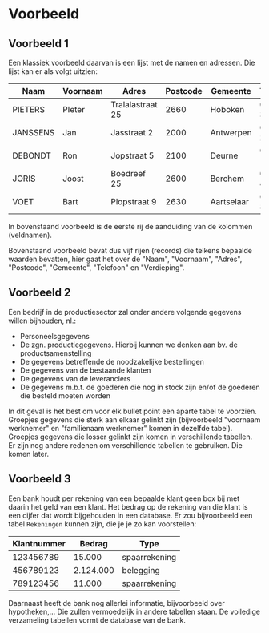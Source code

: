 # Voorbeeld

## **Voorbeeld 1**

Een klassiek voorbeeld daarvan is een lijst met de namen en adressen. Die lijst kan er als volgt uitzien:

| Naam     | Voornaam | Adres            | Postcode | Gemeente   | Telefoon     | Verdieping |
| -------- | -------- | ---------------- | -------- | ---------- | ------------ | ---------- |
| PIETERS  | PIeter   | Tralalastraat 25 | 2660     | Hoboken    | 03 333 33 33 | 1          |
| JANSSENS | Jan      | Jasstraat 2      | 2000     | Antwerpen  | 03 222 22 22 | 1          |
| DEBONDT  | Ron      | Jopstraat 5      | 2100     | Deurne     | 03 111 11 11 | 3          |
| JORIS    | Joost    | Boedreef 25      | 2600     | Berchem    | 03 444 44 44 | 2          |
| VOET     | Bart     | Plopstraat 9     | 2630     | Aartselaar | 03 888 88 88 | 3          |

In bovenstaand voorbeeld is de eerste rij de aanduiding van de kolommen (veldnamen).

Bovenstaand voorbeeld bevat dus vijf rijen (records) die telkens bepaalde waarden bevatten, hier gaat het over de "Naam", "Voornaam", "Adres", "Postcode", "Gemeente", "Telefoon" en "Verdieping".

## **Voorbeeld 2**

Een bedrijf in de productiesector zal onder andere volgende gegevens willen bijhouden, nl.:

* Personeelsgegevens
* De zgn. productiegegevens. Hierbij kunnen we denken aan bv. de productsamenstelling
* De gegevens betreffende de noodzakelijke bestellingen
* De gegevens van de bestaande klanten
* De gegevens van de leveranciers
* De gegevens m.b.t. de goederen die nog in stock zijn en/of de goederen die besteld moeten worden

In dit geval is het best om voor elk bullet point een aparte tabel te voorzien. Groepjes gegevens die sterk aan elkaar gelinkt zijn (bijvoorbeeld "voornaam werknemer" en "familienaam werknemer" komen in dezelfde tabel). Groepjes gegevens die losser gelinkt zijn komen in verschillende tabellen. Er zijn nog andere redenen om verschillende tabellen te gebruiken. Die komen later.

## **Voorbeeld 3**

Een bank houdt per rekening van een bepaalde klant geen box bij met daarin het geld van een klant. Het bedrag op de rekening van die klant is een cijfer dat wordt bijgehouden in een database. Er zou bijvoorbeeld een tabel `Rekeningen` kunnen zijn, die je je zo kan voorstellen:

| Klantnummer | Bedrag    | Type          |
| ----------- | --------- | ------------- |
| 123456789   | 15.000    | spaarrekening |
| 456789123   | 2.124.000 | belegging     |
| 789123456   | 11.000    | spaarrekening |

Daarnaast heeft de bank nog allerlei informatie, bijvoorbeeld over hypotheken,... Die zullen vermoedelijk in andere tabellen staan. De volledige verzameling tabellen vormt de database van de bank.
